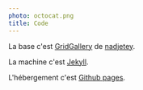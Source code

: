 ```yaml
---
photo: octocat.png
title: Code
---
```

La base c'est [GridGallery](https://github.com/nadjetey/GridGallery) de [nadjetey](https://github.com/nadjetey).

La machine c'est [Jekyll](https://jekyllrb.com/).

L'hébergement c'est [Github pages](https://pages.github.com/).


